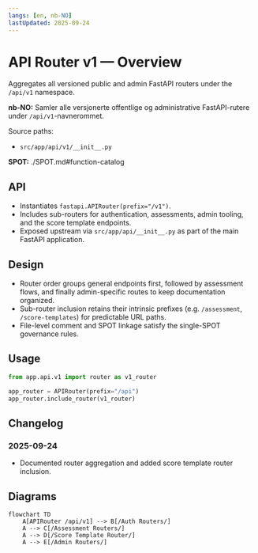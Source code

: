 ```yaml
---
langs: [en, nb-NO]
lastUpdated: 2025-09-24
---
```


# <i class="fas fa-network-wired"></i> API Router v1 — Overview
Aggregates all versioned public and admin FastAPI routers under the `/api/v1` namespace.

**nb-NO:** Samler alle versjonerte offentlige og administrative FastAPI-rutere under `/api/v1`-navnerommet.

Source paths:
- `src/app/api/v1/__init__.py`

**SPOT:** ./SPOT.md#function-catalog

## API
- Instantiates `fastapi.APIRouter(prefix="/v1")`.
- Includes sub-routers for authentication, assessments, admin tooling, and the score template endpoints.
- Exposed upstream via `src/app/api/__init__.py` as part of the main FastAPI application.

## Design
- Router order groups general endpoints first, followed by assessment flows, and finally admin-specific routes to keep documentation organized.
- Sub-router inclusion retains their intrinsic prefixes (e.g. `/assessment`, `/score-templates`) for predictable URL paths.
- File-level comment and SPOT linkage satisfy the single-SPOT governance rules.

## Usage
```python
from app.api.v1 import router as v1_router

app_router = APIRouter(prefix="/api")
app_router.include_router(v1_router)
```

## Changelog
### 2025-09-24
- Documented router aggregation and added score template router inclusion.

## Diagrams
```mermaid
flowchart TD
    A[APIRouter /api/v1] --> B[/Auth Routers/]
    A --> C[/Assessment Routers/]
    A --> D[/Score Template Router/]
    A --> E[/Admin Routers/]
```
